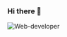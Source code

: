 ### Hi there 👋
![Web-developer]([https://user-images.githubusercontent.com/46484569/88458558-8c31eb80-ceac-11ea-8058-a555f9e1b660.png](https://github.com/NehulJindal/NehulJindal/blob/main/Hello,%20my%20name%20is%20Nehul.%20Nice%20to%20meet%20you..jpg?raw=true)https://github.com/NehulJindal/NehulJindal/blob/main/Hello,%20my%20name%20is%20Nehul.%20Nice%20to%20meet%20you..jpg?raw=true)
